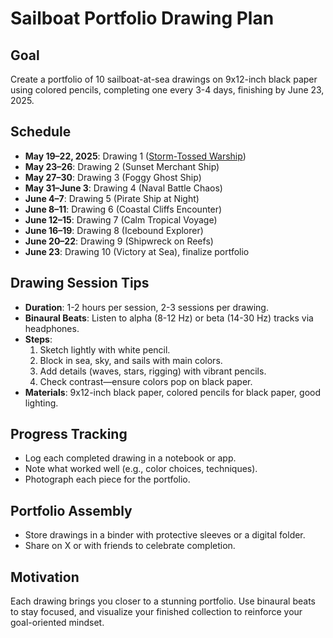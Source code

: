 # Sailboat Portfolio Drawing Plan

## Goal
Create a portfolio of 10 sailboat-at-sea drawings on 9x12-inch black paper using colored pencils, completing one every 3-4 days, finishing by June 23, 2025.

## Schedule
- **May 19–22, 2025**: Drawing 1 ([Storm-Tossed Warship](https://github.com/Mattbannonvan/sailboat-portfolio/blob/main/Screenshot%202025-05-19%20at%2007-37-38%20Instagram.png))
- **May 23–26**: Drawing 2 (Sunset Merchant Ship)
- **May 27–30**: Drawing 3 (Foggy Ghost Ship)
- **May 31–June 3**: Drawing 4 (Naval Battle Chaos)
- **June 4–7**: Drawing 5 (Pirate Ship at Night)
- **June 8–11**: Drawing 6 (Coastal Cliffs Encounter)
- **June 12–15**: Drawing 7 (Calm Tropical Voyage)
- **June 16–19**: Drawing 8 (Icebound Explorer)
- **June 20–22**: Drawing 9 (Shipwreck on Reefs)
- **June 23**: Drawing 10 (Victory at Sea), finalize portfolio

## Drawing Session Tips
- **Duration**: 1-2 hours per session, 2-3 sessions per drawing.
- **Binaural Beats**: Listen to alpha (8-12 Hz) or beta (14-30 Hz) tracks via headphones.
- **Steps**:
  1. Sketch lightly with white pencil.
  2. Block in sea, sky, and sails with main colors.
  3. Add details (waves, stars, rigging) with vibrant pencils.
  4. Check contrast—ensure colors pop on black paper.
- **Materials**: 9x12-inch black paper, colored pencils for black paper, good lighting.

## Progress Tracking
- Log each completed drawing in a notebook or app.
- Note what worked well (e.g., color choices, techniques).
- Photograph each piece for the portfolio.

## Portfolio Assembly
- Store drawings in a binder with protective sleeves or a digital folder.
- Share on X or with friends to celebrate completion.

## Motivation
Each drawing brings you closer to a stunning portfolio. Use binaural beats to stay focused, and visualize your finished collection to reinforce your goal-oriented mindset.

